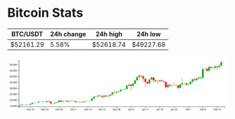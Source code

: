 # Bitcoin Stats

BTC/USDT|24h change|24h high|24h low|
|---|---|---|---|
|$52161.29|5.58%|$52618.74|$49227.68|

<img src="./chart.svg">
